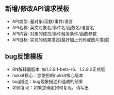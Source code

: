 ## 新增/修改API请求模板
- API类型: 基对象/函数/事件/语言
- API名称: 英文对象名/事件名/函数名/语言名
- API内容: 对象的成员/事件触发条件/函数参数
- API目标: 实现的结果描述(最好加上代码或图片描述)
## bug反馈模板
- BN解释器版本: 如1.2.9.1-beta-r6、1.2.9.0正式版
- nukkit核心：您使用的nukkit核心版本
- bug描述：bug现象描述和造成的结果
- 如何复现：如果您确定如何复现，请写出
